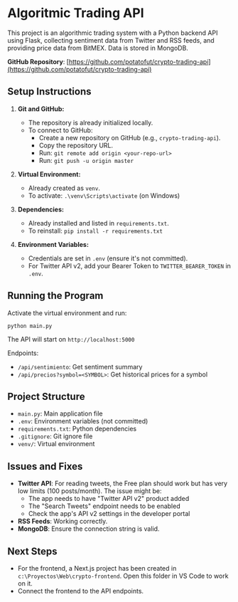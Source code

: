 # Algoritmic Trading API

This project is an algorithmic trading system with a Python backend API using Flask, collecting sentiment data from Twitter and RSS feeds, and providing price data from BitMEX. Data is stored in MongoDB.

**GitHub Repository**: [https://github.com/potatofut/crypto-trading-api](https://github.com/potatofut/crypto-trading-api)

## Setup Instructions

1. **Git and GitHub:**
   - The repository is already initialized locally.
   - To connect to GitHub:
     - Create a new repository on GitHub (e.g., `crypto-trading-api`).
     - Copy the repository URL.
     - Run: `git remote add origin <your-repo-url>`
     - Run: `git push -u origin master`

2. **Virtual Environment:**
   - Already created as `venv`.
   - To activate: `.\venv\Scripts\activate` (on Windows)

3. **Dependencies:**
   - Already installed and listed in `requirements.txt`.
   - To reinstall: `pip install -r requirements.txt`

4. **Environment Variables:**
   - Credentials are set in `.env` (ensure it's not committed).
   - For Twitter API v2, add your Bearer Token to `TWITTER_BEARER_TOKEN` in `.env`.

## Running the Program

Activate the virtual environment and run:
```
python main.py
```

The API will start on `http://localhost:5000`

Endpoints:
- `/api/sentimiento`: Get sentiment summary
- `/api/precios?symbol=<SYMBOL>`: Get historical prices for a symbol

## Project Structure

- `main.py`: Main application file
- `.env`: Environment variables (not committed)
- `requirements.txt`: Python dependencies
- `.gitignore`: Git ignore file
- `venv/`: Virtual environment

## Issues and Fixes

- **Twitter API**: For reading tweets, the Free plan should work but has very low limits (100 posts/month). The issue might be:
  - The app needs to have "Twitter API v2" product added
  - The "Search Tweets" endpoint needs to be enabled
  - Check the app's API v2 settings in the developer portal
- **RSS Feeds**: Working correctly.
- **MongoDB**: Ensure the connection string is valid.

## Next Steps

- For the frontend, a Next.js project has been created in `c:\Proyectos\Web\crypto-frontend`. Open this folder in VS Code to work on it.
- Connect the frontend to the API endpoints.

